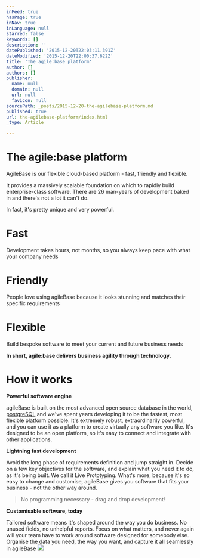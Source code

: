 ```yaml
---
inFeed: true
hasPage: true
inNav: true
inLanguage: null
starred: false
keywords: []
description: ''
datePublished: '2015-12-20T22:03:11.391Z'
dateModified: '2015-12-20T22:00:37.622Z'
title: 'The agile:base platform'
author: []
authors: []
publisher:
  name: null
  domain: null
  url: null
  favicon: null
sourcePath: _posts/2015-12-20-the-agilebase-platform.md
published: true
url: the-agilebase-platform/index.html
_type: Article

---
```

# The agile:base platform

AgileBase is our flexible cloud-based platform - fast, friendly and flexible.

It provides a massively scalable foundation on which to rapidly build enterprise-class software. There are 26 man-years of development baked in and there's not a lot it can't do.

In fact, it's pretty unique and very powerful.

# Fast

Development takes hours, not months, so you always keep pace with what your company needs

# Friendly

People love using agileBase because it looks stunning and matches their specific requirements

# Flexible

Build bespoke software to meet your current and future business needs

**In short, agile:base delivers business agility through technology.**

# How it works

**Powerful software engine**

agileBase is built on the most advanced open source database in the world, [postgreSQL][0] and we've spent years developing it to be the fastest, most flexible platform possible. It's extremely robust, extraordinarily powerful, and you can use it as a platform to create virtually any software you like. It's designed to be an open platform, so it's easy to connect and integrate with other applications.

**Lightning fast development**

Avoid the long phase of requirements definition and jump straight in. Decide on a few key objectives for the software, and explain what you need it to do, as it's being built. We call it Live Prototyping. What's more, because it's so easy to change and customise, agileBase gives you software that fits your business - not the other way around.

> No programming necessary - drag and drop development!
> 
> 

**Customisable software, today**

Tailored software means it's shaped around the way you do business. No unused fields, no unhelpful reports. Focus on what matters, and never again will your team have to work around software designed for somebody else. Organise the data you need, the way you want, and capture it all seamlessly in agileBase
![](https://the-grid-user-content.s3-us-west-2.amazonaws.com/b0889e91-3fda-4af1-a457-32cdff61b404.png)

[0]: www.postgresql.org